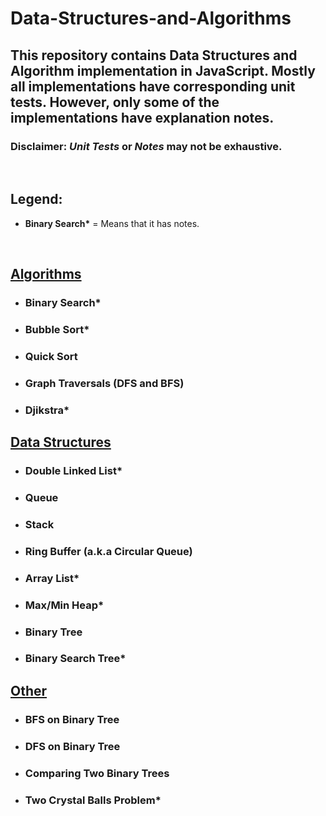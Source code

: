 # Data-Structures-and-Algorithms

## This repository contains Data Structures and Algorithm implementation in JavaScript. Mostly all implementations have corresponding unit tests. However, only some of the implementations have explanation notes.
### **Disclaimer**: *Unit Tests* or *Notes* may not be exhaustive.
&nbsp;
## Legend:

-   **Binary Search\*** = Means that it has notes.

&nbsp;
## [Algorithms](./Algorithms/)

-   ### **Binary Search\***
-   ### **Bubble Sort\***
-   ### Quick Sort
-   ### Graph Traversals (DFS and BFS)
-   ### **Djikstra\***

## [Data Structures](./DataStructures/)

-   ### **Double Linked List**\*
-   ### Queue
-   ### Stack
-   ### Ring Buffer (a.k.a Circular Queue)
-   ### **Array List\***
-   ### **Max/Min Heap\***
-   ### Binary Tree
-   ### **Binary Search Tree**\*

## [Other](./Other/)

-   ### BFS on Binary Tree
-   ### DFS on Binary Tree
-   ### Comparing Two Binary Trees
-   ### **Two Crystal Balls Problem\***
